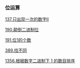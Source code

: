 ### 位运算

<a href="all_note/137.只出现一次的数字II.md">137.只出现一次的数字II</a>

<a href="all_note/190.颠倒二进制位.md">190.颠倒二进制位</a>

<a href="all_note/191.位1的个数.md">191.位1的个数</a>

<a href="all_note/389.找不同.md">389.找不同</a>

<a href="all_note/1356. 根据数字二进制下1的数目排序.md">1356.根据数字二进制下 1 的数目排序</a>

